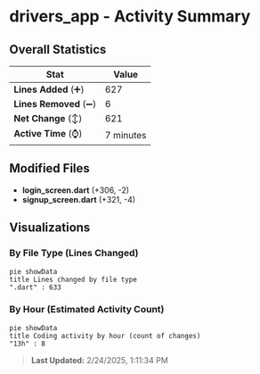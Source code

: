 # drivers_app - Activity Summary 

## Overall Statistics

| Stat                   | Value                                                             |
| ---------------------- | ----------------------------------------------------------------- |
| **Lines Added** (➕)   | 627                                          |
| **Lines Removed** (➖) | 6                                        |
| **Net Change** (↕)    | 621                |
| **Active Time** (⌚)   | 7 minutes |


## Modified Files
- **login_screen.dart** (+306, -2)
- **signup_screen.dart** (+321, -4)

## Visualizations

### By File Type (Lines Changed)

```mermaid
pie showData
title Lines changed by file type
".dart" : 633
```

### By Hour (Estimated Activity Count)

```mermaid
pie showData
title Coding activity by hour (count of changes)
"13h" : 8
```


> **Last Updated:** 2/24/2025, 1:11:34 PM